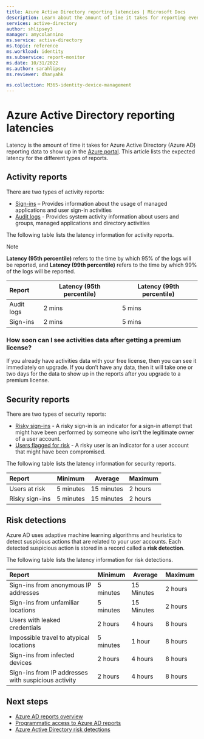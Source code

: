 ```yaml
---
title: Azure Active Directory reporting latencies | Microsoft Docs
description: Learn about the amount of time it takes for reporting events to show up in your Azure portal
services: active-directory
author: shlipsey3
manager: amycolannino
ms.service: active-directory
ms.topic: reference
ms.workload: identity
ms.subservice: report-monitor
ms.date: 10/31/2022
ms.author: sarahlipsey
ms.reviewer: dhanyahk

ms.collection: M365-identity-device-management
---
```


# Azure Active Directory reporting latencies

Latency is the amount of time it takes for Azure Active Directory (Azure AD) reporting data to show up in the [Azure portal](https://portal.azure.com). This article lists the expected latency for the different types of reports. 

## Activity reports

There are two types of activity reports:

- [Sign-ins](concept-sign-ins.md) – Provides information about the usage of managed applications and user sign-in activities
- [Audit logs](concept-audit-logs.md) - Provides system activity information about users and groups, managed applications and directory activities

The following table lists the latency information for activity reports. 

> [!NOTE]
> **Latency (95th percentile)** refers to the time by which 95% of the logs will be reported, and **Latency (99th percentile)** refers to the time by which 99% of the logs will be reported. 
>

| Report | Latency (95th percentile) |Latency (99th percentile)|
| :-- | --- | --- |
| Audit logs | 2 mins  | 5 mins  |
| Sign-ins | 2 mins  | 5 mins |

### How soon can I see activities data after getting a premium license?

If you already have activities data with your free license, then you can see it immediately on upgrade. If you don’t have any data, then it will take one or two days for the data to show up in the reports after you upgrade to a premium license.

## Security reports

There are two types of security reports:

- [Risky sign-ins](../identity-protection/overview-identity-protection.md) - A risky sign-in is an indicator for a sign-in attempt that might have been performed by someone who isn't the legitimate owner of a user account. 
- [Users flagged for risk](../identity-protection/overview-identity-protection.md) - A risky user is an indicator for a user account that might have been compromised. 

The following table lists the latency information for security reports.

| Report | Minimum | Average | Maximum |
| :-- | --- | --- | --- |
| Users at risk          | 5 minutes   | 15 minutes  | 2 hours  |
| Risky sign-ins         | 5 minutes   | 15 minutes  | 2 hours  |

## Risk detections

Azure AD uses adaptive machine learning algorithms and heuristics to detect suspicious actions that are related to your user accounts. Each detected suspicious action is stored in a record called a **risk detection**.

The following table lists the latency information for risk detections.

| Report | Minimum | Average | Maximum |
| :-- | --- | --- | --- |
| Sign-ins from anonymous IP addresses |5 minutes |15 Minutes |2 hours |
| Sign-ins from unfamiliar locations |5 minutes |15 Minutes |2 hours |
| Users with leaked credentials |2 hours |4 hours |8 hours |
| Impossible travel to atypical locations |5 minutes |1 hour |8 hours  |
| Sign-ins from infected devices |2 hours |4 hours |8 hours  |
| Sign-ins from IP addresses with suspicious activity |2 hours |4 hours |8 hours  |


## Next steps

* [Azure AD reports overview](overview-reports.md)
* [Programmatic access to Azure AD reports](concept-reporting-api.md)
* [Azure Active Directory risk detections](../identity-protection/overview-identity-protection.md)